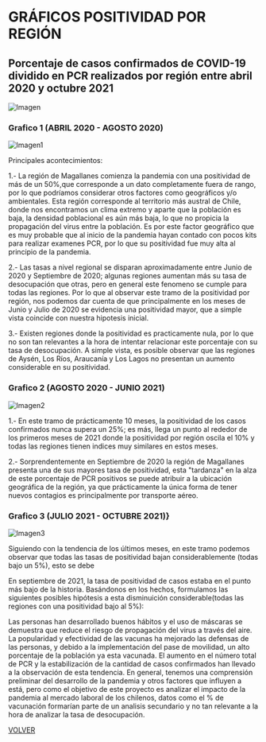 # GRÁFICOS POSITIVIDAD POR REGIÓN

## Porcentaje de casos confirmados de COVID-19 dividido en PCR realizados por región entre abril 2020 y octubre 2021

![Imagen](/images_pages/positividad_porcentaje.png)

### Grafico 1 (ABRIL 2020 - AGOSTO 2020)

![Imagen1](/images_pages/positividad_tramo1.png)

Principales acontecimientos:

1.- La región de Magallanes comienza la pandemia con una positividad de más de un 50%,que corresponde a un dato completamente fuera de rango, por lo que podríamos considerar otros factores como geográficos y/o ambientales. Esta región corresponde al territorio más austral de Chile, donde nos encontramos un clima extremo y aparte que la población es baja, la densidad poblacional es aún más baja, lo que no propicia la propagación del virus entre la población. Es por este factor geográfico que es muy probable que al inicio de la pandemia hayan contado con pocos kits para realizar examenes PCR, por lo que su positividad fue muy alta al principio de la pandemia.

2.- Las tasas a nivel regional se disparan aproximadamente entre Junio de 2020 y Septiembre de 2020; algunas regiones aumentan más su tasa de desocupación que otras, pero en general este fenomeno se cumple para todas las regiones. Por lo que al observar este tramo de la positividad por región, nos podemos dar cuenta de que principalmente en los meses de Junio y Julio de 2020 se evidencia una positividad mayor, que a simple vista coincide con nuestra hipotesis inicial.

3.- Existen regiones donde la positividad es practicamente nula, por lo que no son tan relevantes a la hora de intentar relacionar este porcentaje con su tasa de desocupación. A simple vista, es posible observar que las regiones de Aysén, Los Ríos, Araucanía y Los Lagos no presentan un aumento considerable en su positividad.

### Grafico 2 (AGOSTO 2020 - JUNIO 2021)

![Imagen2](/images_pages/positividad_tramo2.png)

1.- En este tramo de prácticamente 10 meses, la positividad de los casos confirmados nunca supera un 25%; es más, llega un punto al rededor de los primeros meses de 2021 donde la positividad por región oscila el 10% y todas las regiones tienen indices muy similares en estos meses.

2.- Sorprendentemente en Septiembre de 2020 la región de Magallanes presenta una de sus mayores tasa de positividad, esta "tardanza" en la alza de este porcentaje de PCR positivos se puede atribuir a la ubicación geográfica de la región, ya que prácticamente la única forma de tener nuevos contagios es principalmente por transporte aéreo.

### Grafico 3 (JULIO 2021 - OCTUBRE 2021)}

![Imagen3](/images_pages/positividad_tramo3.png)

Siguiendo con la tendencia de los últimos meses, en este tramo podemos observar que todas las tasas de positividad bajan considerablemente (todas bajo un 5%), esto se debe

En septiembre de 2021, la tasa de positividad de casos estaba en el punto más bajo de la historia. Basándonos en los hechos, formulamos las siguientes posibles hipótesis a esta disminuición considerable(todas las regiones con una positividad bajo al 5%):

Las personas han desarrollado buenos hábitos y el uso de máscaras se demuestra que reduce el riesgo de propagación del virus a través del aire.
La popularidad y efectividad de las vacunas ha mejorado las defensas de las personas, y debido a la implementación del pase de movilidad, un alto porcentaje de la población ya esta vacunada.
El aumento en el número total de PCR y la estabilización de la cantidad de casos confirmados han llevado a la observación de esta tendencia.
En general, tenemos una comprensión preliminar del desarrollo de la pandemia y otros factores que influyen a está, pero como el objetivo de este proyecto es analizar el impacto de la pandemia al mercado laboral de los chilenos, datos como el % de vacunación formarían parte de un analisis secundario y no tan relevante a la hora de analizar la tasa de desocupación.

[VOLVER](../../)
